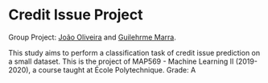 # Credit  Issue Project

Group Project: [João Oliveira](https://github.com/JoaoHenriqueOliveira) and [Guilehrme Marra](https://github.com/gui-marra).

This study aims to perform a classification task of credit issue prediction on a small dataset.
This is the project of  MAP569 - Machine Learning II (2019-2020), a course taught at École Polytechnique.
Grade: A
